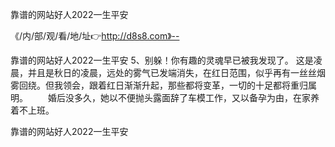 靠谱的网站好人2022一生平安

《/内/部/观/看/地/址👉http://d8s8.com》--

靠谱的网站好人2022一生平安	5、别躲！你有趣的灵魂早已被我发现了。
这是凌晨，并且是秋日的凌晨，远处的雾气已发端消失，在红日范围，似乎再有一丝丝烟雾回绕。但我领会，跟着红日渐渐升起，那些都将变革，一切的十足都将重归属明。
　　婚后没多久，她以不便抛头露面辞了车模工作，又以备孕为由，在家养着不上班。





靠谱的网站好人2022一生平安
